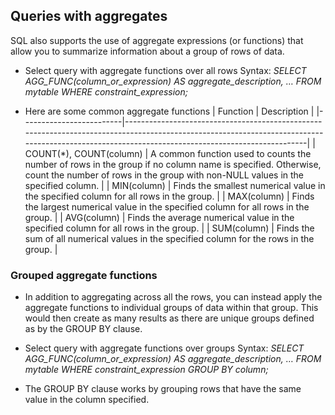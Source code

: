 ## Queries with aggregates

SQL also supports the use of aggregate expressions (or functions) that allow you to summarize information about a group of rows of data.
- Select query with aggregate functions over all rows
Syntax: *SELECT AGG_FUNC(column_or_expression) AS aggregate_description, …
FROM mytable
WHERE constraint_expression;*

- Here are some common aggregate functions
| Function                | Description                                                                                                                                                                                     |
|-------------------------|-------------------------------------------------------------------------------------------------------------------------------------------------------------------------------------------------|
| COUNT(*), COUNT(column) | A common function used to counts the number of rows in the group if no column name is specified. Otherwise, count the number of rows in the group with non-NULL values in the specified column. |
| MIN(column)             | Finds the smallest numerical value in the specified column for all rows in the group.                                                                                                           |
| MAX(column)             | Finds the largest numerical value in the specified column for all rows in the group.                                                                                                            |
| AVG(column)             | Finds the average numerical value in the specified column for all rows in the group.                                                                                                            |
| SUM(column)             | Finds the sum of all numerical values in the specified column for the rows in the group.                                                                                                        |

### Grouped aggregate functions
- In addition to aggregating across all the rows, you can instead apply the aggregate functions to individual groups of data within that group. This would then create as many results as there are unique groups defined as by the GROUP BY clause.

- Select query with aggregate functions over groups
Syntax: *SELECT AGG_FUNC(column_or_expression) AS aggregate_description, …
FROM mytable
WHERE constraint_expression
GROUP BY column;*

- The GROUP BY clause works by grouping rows that have the same value in the column specified.


